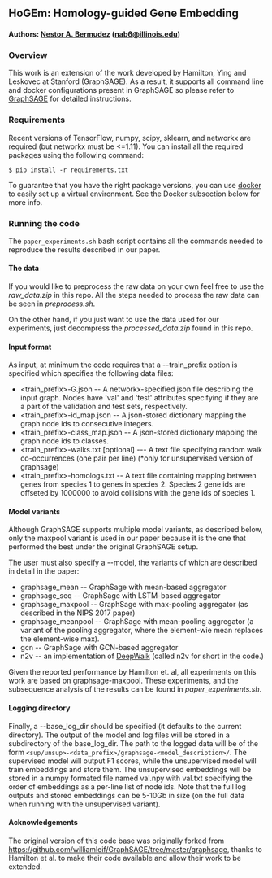 ## HoGEm: Homology-guided Gene Embedding

#### Authors: [Nestor A. Bermudez](https://nbermudezs.com/cv) (nab6@illinois.edu)

### Overview

This work is an extension of the work developed by Hamilton, Ying and Leskovec at Stanford (GraphSAGE).
As a result, it supports all command line and docker configurations present in GraphSAGE so please refer to [GraphSAGE](https://github.com/williamleif/GraphSAGE/tree/master/graphsage) for
detailed instructions.

### Requirements

Recent versions of TensorFlow, numpy, scipy, sklearn, and networkx are required (but networkx must be <=1.11). You can install all the required packages using the following command:

	$ pip install -r requirements.txt

To guarantee that you have the right package versions, you can use [docker](https://docs.docker.com/) to easily set up a virtual environment. See the Docker subsection below for more info.

### Running the code

The `paper_experiments.sh` bash script contains all the commands needed to reproduce the results
described in our paper.

#### The data
If you would like to preprocess the raw data on your own feel free to use the *raw_data.zip* in this repo. 
All the steps needed to process the raw data can be seen in *preprocess.sh*.

On the other hand, if you just want to use the data used for our experiments,
just decompress the *processed_data.zip* found in this repo.

#### Input format
As input, at minimum the code requires that a --train_prefix option is specified which specifies the following data files:

* <train_prefix>-G.json -- A networkx-specified json file describing the input graph. Nodes have 'val' and 'test' attributes specifying if they are a part of the validation and test sets, respectively.
* <train_prefix>-id_map.json -- A json-stored dictionary mapping the graph node ids to consecutive integers.
* <train_prefix>-class_map.json -- A json-stored dictionary mapping the graph node ids to classes.
* <train_prefix>-walks.txt [optional] --- A text file specifying random walk co-occurrences (one pair per line) (*only for unsupervised version of graphsage)
* <train_prefix>-homologs.txt -- A text file containing mapping between genes from species 1 to genes in species 2. Species 2 gene ids are offseted by 1000000 to avoid
collisions with the gene ids of species 1.

#### Model variants

Although GraphSAGE supports multiple model variants, as described below, only the maxpool variant is used in our paper
because it is the one that performed the best under the original GraphSAGE setup.

The user must also specify a --model, the variants of which are described in detail in the paper:
* graphsage_mean -- GraphSage with mean-based aggregator
* graphsage_seq -- GraphSage with LSTM-based aggregator
* graphsage_maxpool -- GraphSage with max-pooling aggregator (as described in the NIPS 2017 paper)
* graphsage_meanpool -- GraphSage with mean-pooling aggregator (a variant of the pooling aggregator, where the element-wie mean replaces the element-wise max).
* gcn -- GraphSage with GCN-based aggregator
* n2v -- an implementation of [DeepWalk](https://arxiv.org/abs/1403.6652) (called n2v for short in the code.)

Given the reported performance by Hamilton et. al, all experiments on this work are based on graphsage-maxpool.
These experiments, and the subsequence analysis of the results can be found in *paper_experiments.sh*.

#### Logging directory
Finally, a --base_log_dir should be specified (it defaults to the current directory).
The output of the model and log files will be stored in a subdirectory of the base_log_dir.
The path to the logged data will be of the form `<sup/unsup>-<data_prefix>/graphsage-<model_description>/`.
The supervised model will output F1 scores, while the unsupervised model will train embeddings and store them.
The unsupervised embeddings will be stored in a numpy formated file named val.npy with val.txt specifying the order of embeddings as a per-line list of node ids.
Note that the full log outputs and stored embeddings can be 5-10Gb in size (on the full data when running with the unsupervised variant).

#### Acknowledgements

The original version of this code base was originally forked from https://github.com/williamleif/GraphSAGE/tree/master/graphsage, thanks to Hamilton et al. to make their code available and allow their work to be extended.
